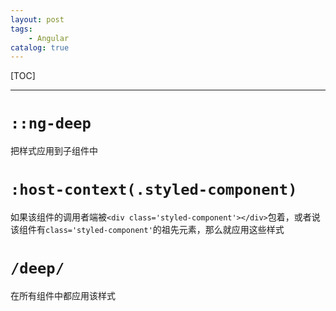 ```yaml
---
layout: post
tags: 
    - Angular
catalog: true
---
```


[TOC]

---

# `::ng-deep`

把样式应用到子组件中

# `:host-context(.styled-component)`

如果该组件的调用者端被`<div class='styled-component'></div>`包着，或者说该组件有`class='styled-component'`的祖先元素，那么就应用这些样式

# `/deep/`

在所有组件中都应用该样式